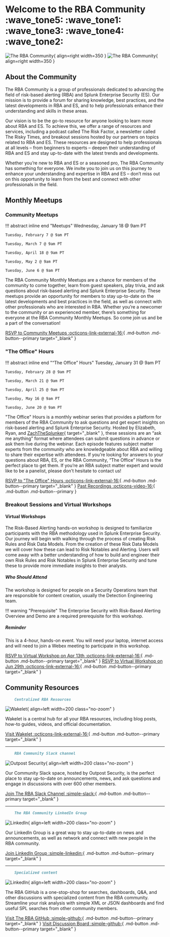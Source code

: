# Welcome to the RBA Community :wave_tone5: :wave_tone1: :wave_tone3: :wave_tone4: :wave_tone2:

![The RBA Community](/assets/rba_community_light.png#only-light){ align=right width=350 }
![The RBA Community](/assets/rba_community_dark.png#only-dark){ align=right width=350 }

## About the Community

The RBA Community is a group of professionals dedicated to advancing the field of risk-based alerting (RBA) and Splunk Enterprise Security (ES). Our mission is to provide a forum for sharing knowledge, best practices, and the latest developments in RBA and ES, and to help professionals enhance their understanding and skills in these areas.

Our vision is to be the go-to resource for anyone looking to learn more about RBA and ES. To achieve this, we offer a range of resources and services, including a podcast called The Risk Factor, a newsletter called The Risky Times, and breakout sessions hosted by our partners on topics related to RBA and ES. These resources are designed to help professionals at all levels – from beginners to experts – deepen their understanding of RBA and ES and stay up-to-date with the latest trends and developments.

Whether you’re new to RBA and ES or a seasoned pro, The RBA Community has something for everyone. We invite you to join us on this journey to enhance your understanding and expertise in RBA and ES – don’t miss out on this opportunity to learn from the best and connect with other professionals in the field.

## Monthly Meetups

### Community Meetups

!!! abstract inline end "Meetups"
    Wednesday, January 18 @ 9am PT

    Tuesday, February 7 @ 9am PT

    Tuesday, March 7 @ 9am PT

    Tuesday, April 18 @ 9am PT

    Tuesday, May 2 @ 9am PT

    Tuesday, June 6 @ 9am PT

The RBA Community Monthly Meetups are a chance for members of the community to come together, learn from guest speakers, play trivia, and ask questions about risk-based alerting and Splunk Enterprise Security. These meetups provide an opportunity for members to stay up-to-date on the latest developments and best practices in the field, as well as connect with other professionals who are interested in RBA. Whether you’re a newcomer to the community or an experienced member, there’s something for everyone at the RBA Community Monthly Meetups. So come join us and be a part of the conversation!

[RSVP to Community Meetups :octicons-link-external-16:](https://splunk.webex.com/webappng/sites/splunk/webinar/webinarSeries/register/341d3ab1cfad4b85a23eea7e1969d58d "RSVP to Community Meetups"){ .md-button .md-button--primary target="_blank" }

### "The Office" Hours

!!! abstract inline end "“The Office” Hours"
    Tuesday, January 31 @ 9am PT

    Tuesday, February 28 @ 9am PT

    Tuesday, March 21 @ 9am PT

    Tuesday, April 25 @ 9am PT

    Tuesday, May 16 @ 9am PT

    Tuesday, June 20 @ 9am PT

"The Office" Hours is a monthly webinar series that provides a platform for members of the RBA Community to ask questions and get expert insights on risk-based alerting and Splunk Enterprise Security. Hosted by Elizabeth, Ryan, and [ZachTheSplunker](https://zachthesplunker.com/){ target="_blank" }, these sessions are an “ask me anything” format where attendees can submit questions in advance or ask them live during the webinar. Each episode features subject matter experts from the community who are knowledgeable about RBA and willing to share their expertise with attendees. If you’re looking for answers to your questions about RBA, ES, or the RBA Community, “The Office” Hours is the perfect place to get them. If you’re an RBA subject matter expert and would like to be a panelist, please don’t hesitate to contact us!

[RSVP to "The Office" Hours :octicons-link-external-16:](https://splunk.webex.com/webappng/sites/splunk/webinar/webinarSeries/register/bf449ac6ee3042bf81ac93c118d9c8d9 "RSVP to The Office Hours"){ .md-button .md-button--primary target="_blank" }
[Past Recordings :octicons-video-16:](library/ "See past sessions from The Office Hours."){ .md-button .md-button--primary }

### Breakout Sessions and Virtual Workshops

#### Virtual Workshops

The Risk-Based Alerting hands-on workshop is designed to familiarize participants with the RBA methodology used in Splunk Enterprise Security. Our journey will begin with walking through the process of creating Risk Rules and Risk Data Models. From the creation of these Risk Data Models we will cover how these can lead to Risk Notables and Alerting. Users will come away with a better understanding of how to build and engineer their own Risk Rules and Risk Notables in Splunk Enterprise Security and tune these to provide more immediate insights to their analysts.

##### Who Should Attend

The workshop is designed for people on a Security Operations team that are responsible for content creation, usually the Detection Engineering team.

!!! warning "Prerequisite"
    The Enterprise Security with Risk-Based Alerting Overview and Demo are a required prerequisite for this workshop.

##### Reminder

This is a 4-hour, hands-on event. You will need your laptop, internet access and will need to join a Webex meeting to participate in this workshop.

[RSVP to Virtual Workshop on Apr 13th :octicons-link-external-16:](https://splunk.webex.com/weblink/register/rb1cfc9c9c0ef3aa2a3b457499e608a4e "RSVP to Virtual Workshop on April 13th"){ .md-button .md-button--primary target="_blank" }
[RSVP to Virtual Workshop on Jun 29th :octicons-link-external-16:](https://splunk.webex.com/weblink/register/r49d713a6ff57cb2780ca5d89d498ea18 "RSVP to Virtual Workshop on June 29th"){ .md-button .md-button--primary target="_blank" }

## Community Resources

``` markdown title="Wakelet"
    Centralized RBA Resources
```

<div class="result" markdown>

![Wakelet](/assets/wakelet.png){ align=left width=200 class="no-zoom" }

Wakelet is a central hub for all your RBA resources, including blog posts, how-to guides, videos, and official documentation.

[Visit Wakelet :octicons-link-external-16:](https://wakelet.com/wake/rqjxuE9hXsCJRwWXsuHr1 "Visit Wakelet"){ .md-button .md-button--primary target="_blank" }

</div>

---

``` markdown title="Community Slack"
    RBA Community Slack channel
```

<div class="result" markdown>

![Outpost Security](/assets/outpost-security.jpg){ align=left width=200 class="no-zoom" }

Our Community Slack space, hosted by Outpost Security, is the perfect place to stay up-to-date on announcements, news, and ask questions and engage in discussions with over 600 other members.

[Join The RBA Slack Channel :simple-slack:](https://outpost-security.com/slack "Join The RBA Slack Channel"){ .md-button .md-button--primary target="_blank" }

</div>

---

``` markdown title="LinkedIn Group"
    The RBA Community LinkedIn Group
```

<div class="result" markdown>

![LinkedIn](/assets/linkedin.png){ align=left width=200 class="no-zoom" }

Our LinkedIn Group is a great way to stay up-to-date on news and announcements, as well as network and connect with new people in the RBA community.

[Join LinkedIn Group :simple-linkedin:](https://www.linkedin.com/groups/12702283/ "Join LinkedIn Group"){ .md-button .md-button--primary target="_blank" }

</div>

---

``` markdown title="RBA GitHub"
    Specialized content
```

<div class="result" markdown>

![LinkedIn](/assets/github.svg){ align=left width=200 class="no-zoom" }

The RBA GitHub is a one-stop-shop for searches, dashboards, Q&A, and other discussions with specialized content from the RBA community. Streamline your risk analysis with simple XML or JSON dashboards and find useful SPL searches from other community members.

[Visit The RBA GitHub :simple-github:](https://splunk.github.io/rba/ "Visit The RBA GitHub"){ .md-button .md-button--primary target="_blank" }
[Visit Discussion Board :simple-github:](https://github.com/splunk/rba/discussions "Visit Discussion Board"){ .md-button .md-button--primary target="_blank" }

</div>
